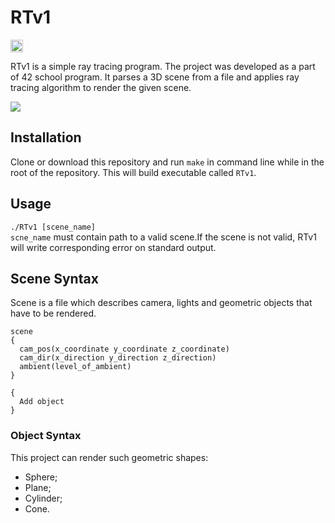 RTv1
=====================
<img src="https://github.com/Slava203/school_21/tree/master/RTv1/image/SDL_Logo.png" height="20" align="top"/>

RTv1 is a simple ray tracing program. The project was developed as a part of 42 school program.
It parses a 3D scene from a file and applies ray tracing algorithm to render the given scene.  

<img src="https://github.com/Slava203/school_21/tree/master/RTv1/image/Demo1.png">

Installation
-----------------------------------
Clone or download this repository and run `make` in command line while in the root of the repository. This will build executable called `RTv1`. 

Usage
-----------------------------------
`./RTv1 [scene_name]`  
`scne_name` must contain path to a valid scene.If the scene is not valid, RTv1 will write corresponding error on standard output.

Scene Syntax
-----------------------------------
Scene is a file which describes camera, lights and geometric objects that have to be rendered.
```
scene
{
  cam_pos(x_coordinate y_coordinate z_coordinate)
  cam_dir(x_direction y_direction z_direction)
  ambient(level_of_ambient)
}

{
  Add object
}
```
### Object Syntax

This project can render such geometric shapes:  
- Sphere;
- Plane;
- Cylinder;
- Cone. 
```

```
